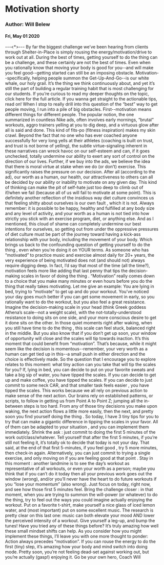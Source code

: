 # Motivation shorty
### Author: Will Belew
#### Fri, May 01 2020
---<*>---
                  By far the biggest challenge we’ve been hearing from clients through Shelter-in-Place is simply rousing the energy/motivation/drive to work out at all. During the  best  of times, getting yourself to  do the thing  can be a challenge, and these certainly are not the best of times. Even when you rationally know that moving your body is good for you--and will make you feel good--getting started can still be an imposing obstacle.  Motivation--specifically, helping people summon the Get-Up-And-Go--is our white whale, our holy grail. It’s the thing we think continuously about, and yet it’s still the part of building a regular training habit that is  most  challenging for our students.  If you’re curious to read my deeper thoughts on the topic, click here for the full article. If you wanna get straight to the actionable tips, read on! When I stop to really drill into this question of the “best” way to get people moving, I run into a pile of big obstacles. First--motivation means different things for different people. The popular notion, the one summarized in countless Nike ads, often involves early mornings, “brutal” workouts, aggro trainers yelling at you to dig deep, and a virtuous glow after all is said and done. This kind of fits-po (fitness inspiration) makes my skin crawl. Beyond the fact that no one who has ever coached anyone successfully for very long  yells  at their athletes (coaching is built on trust, and trust is not borne of yelling), the subtle virtue-signaling inherent in these narratives can wreck havoc on our self-esteem and can, if it goes unchecked, totally undermine our ability to exert any sort of control on the direction of our lives. Further, if we buy into the ads, we believe the idea that there is moral virtue at stake when we do (or don’t) exercise.  This significantly raises the pressure on our decision. After all (according to the ad), our worth as a human, our health, our attractiveness to others can all be decided by our ability or inability to motivate on any given day. This kind of thinking can make the pit of self-hate just too deep to climb out of if/when we fail (because all of us  will  fail to motivate at some point). This is definitely another reflection of the insidious way diet culture convinces us that  feeling shitty about ourselves is our own fault , which it is not. Always remember:  it is possible to be happy, healthy and fulfilled at any body size and any level of activity, and your worth as a human is not tied into how strictly you stick with an exercise program, diet, or anything else.   And as I mentioned, this cloud of shame can completely undermine our best intentions for ourselves, so getting out from under the oppressive pressures of diet culture  must  be part of the journey toward having a kick-ass relationship with your body, including the movement of your body.  Which brings us back to the confounding question of getting yourself to  do the thing , even when you're doing it on YOUR terms. As someone who has “motivated” to practice music  and  exercise almost daily for 20+ years, the very experience of  being motivated  does not (and  should  not) always require digging deep.  In fact, I’d say that most of the time (all the time?), motivation feels more like adding that last penny that tips the decision-making scales in favor of  doing the thing . “Motivation” really comes down to a choice that you make many minutes or even hours  before  you do the thing that really takes motivating. Let me give an example: You are lying in bed, trying to “motivate” to get up and do your workout. You’ve noticed your day goes much better if you can get some movement in early, so you rationally  want  to do the workout, but you also feel a great resistance.  Imagine the decision-making scale in your head (think Greek goddess Athena’s scale--not a weight scale), with the not-totally-understood resistance to doing sits on one side, and your more conscious desire to  get it done  sits on the other.  In those quiet moments right after waking, when you still have time to  do the thing , this scale can feel stuck, balanced right in the middle. But you also know that if you don’t get up soon, your window of opportunity will close and the scales will tip towards inaction. It’s  this  moment that could benefit from “motivation”. That’s because, while it might seem like the decision is momentous--remember, your very  worth  as a human can get tied up in this--a small push in either direction and the choice is effectively made. So the question that I encourage you to explore relates to  this  moment:  what tiny action can you take that will tip the scales for you? If, lying in bed, you can decide to put on your favorite sweats and take a big sip of water, you have tipped the scales. If you can decide to get up and make coffee, you have tipped the scales. If you can decide to  just  commit to some neck CAR, and that smaller task feels  easier , you have tipped the scales.  This works because we all rely on previous action to make sense of the next action. Our brains rely on established patterns, or scripts, to follow in getting us from Point A to Point Z; jumping all the in-between steps is too hard. From any of those tiny decisions you make upon waking, the next action flows  a little  more easily, then the next, and pretty soon you find yourself  doing the thing . So today, I have  3 tiny tips  for you to try that can make a gigantic difference in tipping the scales in your favor. All of them can be adapted to  your situation , and you can implement them immediately.  Shrink the ask : just commit to doing the first 5 minutes of the work out/class/whatever. Tell yourself that after the first 5 minutes, if you’re still not feeling it, it’s  totally ok  to decide that today is not your day. That said, at the end of that first 5-minutes, if you feel  good , try 5 more minutes, then check-in again. Alternatively, you can just commit to trying a single exercise, and only moving on if you are feeling good  at that point .  Stay in this moment : another landmine is to see the day’s workout as representative of all workouts, or even your worth as a person; maybe you think that if you can’t do it today then all your previous work goes out the window (wrong), and/or you’ll never have the heart to do future workouts if you “lose your momentum” (also wrong).  Just focus on today, right now, and see how those first 5 minutes feel.   Bring the challenge closer : in that moment, when you are trying to summon the will-power (or whatever) to do the thing, try to feel out the ways you could imagine actually enjoying the workout. Put on a favorite t-shirt, make yourself a nice glass of iced lemon water, and (most important) put on some excellent music. The research is pretty clear on this last one: music can both elevate your mood AND lower the perceived intensity of a workout. Give yourself a leg-up, and bump the tunes! Have you tried any of these things before? It’s truly amazing how well these small mindset shifts can help.  As you consider how you might implement these things, I’ll leave you with one more thought to ponder:  Action always precedes “motivation”.  If you can rouse the energy to do the first (tiny) step, it’s amazing how your body and mind switch into doing mode. Pretty soon, you’re not feeling dead-set against working out, but you’re actually (gasp!) enjoying it. Go be your own hero,  Coach Will
                        